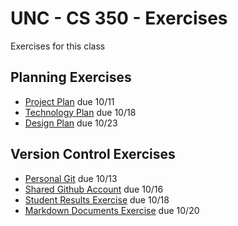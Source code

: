 # UNC - CS 350 - Exercises

Exercises for this class


## Planning Exercises

* [Project Plan](Project_Plan_Exercise.md) due 10/11
* [Technology Plan](Tech_Plan_Exercise.md) due 10/18
* [Design Plan](Design_Plan_Exercise.md) due 10/23


## Version Control Exercises

* [Personal Git](Personal_Git.md) due 10/13
* [Shared Github Account](Shared_Git.md) due 10/16
* [Student Results Exercise](Student_Results_Exercise.md) due 10/18
* [Markdown Documents Exercise](Markdown_Exercise.md) due 10/20

